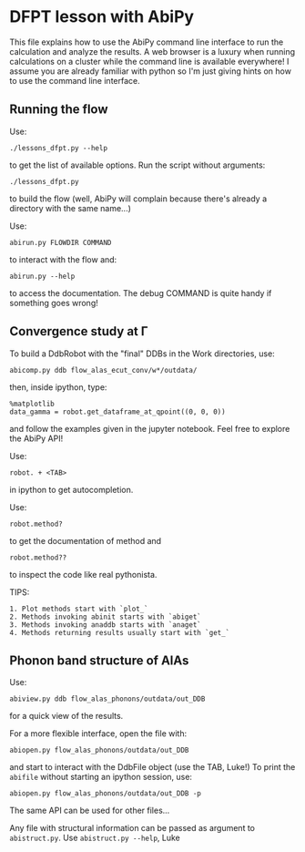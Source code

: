 # DFPT lesson with AbiPy

This file explains how to use the AbiPy command line interface to run the calculation and analyze the results.
A web browser is a luxury when running calculations on a cluster while the command line is available everywhere!
I assume you are already familiar with python so I'm just giving hints on how to use the command line interface.

## Running the flow

Use:

    ./lessons_dfpt.py --help

to get the list of available options.
Run the script without arguments:

    ./lessons_dfpt.py

to build the flow
(well, AbiPy will complain because there's already a directory with the same name...)

Use:

    abirun.py FLOWDIR COMMAND

to interact with the flow and:

    abirun.py --help

to access the documentation.
The debug COMMAND is quite handy if something goes wrong!

## Convergence study at Γ

To build a DdbRobot with the "final" DDBs in the Work directories, use:

    abicomp.py ddb flow_alas_ecut_conv/w*/outdata/

then, inside ipython, type:

    %matplotlib
    data_gamma = robot.get_dataframe_at_qpoint((0, 0, 0))

and follow the examples given in the jupyter notebook.
Feel free to explore the AbiPy API!

Use:

    robot. + <TAB>

in ipython to get autocompletion.

Use:

    robot.method?

to get the documentation of method and

    robot.method??

to inspect the code like real pythonista.

TIPS:

    1. Plot methods start with `plot_`
    2. Methods invoking abinit starts with `abiget`
    3. Methods invoking anaddb starts with `anaget`
    4. Methods returning results usually start with `get_`

## Phonon band structure of AlAs

Use:

    abiview.py ddb flow_alas_phonons/outdata/out_DDB

for a quick view of the results.

For a more flexible interface, open the file with:

    abiopen.py flow_alas_phonons/outdata/out_DDB

and start to interact with the DdbFile object (use the TAB, Luke!)
To print the `abifile` without starting an ipython session, use:

    abiopen.py flow_alas_phonons/outdata/out_DDB -p

The same API can be used for other files...

Any file with structural information can be passed as argument to `abistruct.py`.
Use `abistruct.py --help`, Luke
